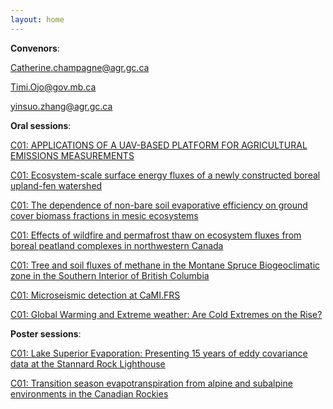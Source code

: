 ```yaml
---
layout: home
---
```



**Convenors**:

<a href="mailto:Catherine.champagne@agr.gc.ca">Catherine.champagne@agr.gc.ca</a>

<a href="mailto:Timi.Ojo@gov.mb.ca">Timi.Ojo@gov.mb.ca</a>

<a href="mailto:yinsuo.zhang@agr.gc.ca">yinsuo.zhang@agr.gc.ca</a>

**Oral sessions**:

[C01: APPLICATIONS OF A UAV-BASED PLATFORM FOR AGRICULTURAL EMISSIONS MEASUREMENTS](C01_Coate_APPLICAT)

[C01: Ecosystem-scale surface energy fluxes of a newly constructed boreal upland-fen watershed](C01_Popov_Ecosyste)

[C01: The dependence of non-bare soil evaporative efficiency on ground cover biomass fractions in mesic ecosystems](C01_Wang0_Thedepen)

[C01: Effects of wildfire and permafrost thaw on ecosystem fluxes from boreal peatland complexes in northwestern Canada](C01_Schul_Effectso)

[C01: Tree and soil fluxes of methane in the Montane Spruce Biogeoclimatic zone in the Southern Interior of British Columbia](C01_Brown_Treeands)

[C01: Microseismic detection at CaMI.FRS](C01_Nowro_Microsei)

[C01: Global Warming and Extreme weather: Are Cold Extremes on the Rise?](C01_Garne_GlobalWa)

**Poster sessions**:

[C01: Lake Superior Evaporation: Presenting 15 years of eddy covariance data at the Stannard Rock Lighthouse](C01_Nicho_LakeSupe)

[C01: Transition season evapotranspiration from alpine and subalpine environments in the Canadian Rockies](C01_Langs_Transiti)

